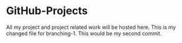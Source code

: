 # GitHub-Projects
All my project and project related work will be hosted here.
This is my changed file for branching-1.
This would be my second commit.
